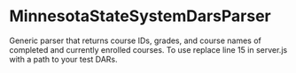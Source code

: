 # MinnesotaStateSystemDarsParser
Generic parser that returns course IDs, grades, and course names of completed and currently enrolled courses.
To use replace line 15 in server.js with a path to your test DARs.
